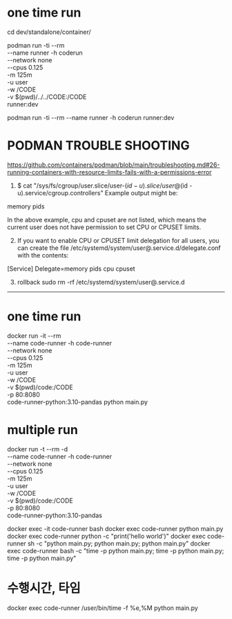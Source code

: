 # one time run

cd dev/standalone/container/

podman run -ti --rm \
 --name runner -h coderun \
 --network none \
 --cpus 0.125 \
 -m 125m \
 -u user \
 -w /CODE \
 -v $(pwd)/../../CODE:/CODE \
 runner:dev

podman run -ti --rm --name runner -h coderun runner:dev

# PODMAN TROUBLE SHOOTING

https://github.com/containers/podman/blob/main/troubleshooting.md#26-running-containers-with-resource-limits-fails-with-a-permissions-error

1. $ cat "/sys/fs/cgroup/user.slice/user-$(id -u).slice/user@$(id -u).service/cgroup.controllers"
   Example output might be:

memory pids

In the above example, cpu and cpuset are not listed, which means the current user does not have permission to set CPU or CPUSET limits.

2.  If you want to enable CPU or CPUSET limit delegation for all users, you can create the file /etc/systemd/system/user@.service.d/delegate.conf with the contents:

[Service]
Delegate=memory pids cpu cpuset

3. rollback
   sudo rm -rf /etc/systemd/system/user@.service.d

---

# one time run

docker run -it --rm \
 --name code-runner -h code-runner \
 --network none \
 --cpus 0.125 \
 -m 125m \
 -u user \
 -w /CODE \
 -v $(pwd)/code:/CODE \
 -p 80:8080 \
 code-runner-python:3.10-pandas python main.py

# multiple run

docker run -t --rm -d \
 --name code-runner -h code-runner \
 --network none \
 --cpus 0.125 \
 -m 125m \
 -u user \
 -w /CODE \
 -v $(pwd)/code:/CODE \
 -p 80:8080 \
 code-runner-python:3.10-pandas

docker exec -it code-runner bash
docker exec code-runner python main.py
docker exec code-runner python -c "print('hello world')"
docker exec code-runner sh -c "python main.py; python main.py; python main.py"
docker exec code-runner bash -c "time -p python main.py; time -p python main.py; time -p python main.py"

# 수행시간, 타임

docker exec code-runner /user/bin/time -f %e,%M python main.py
